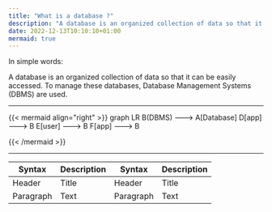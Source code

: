 ```yaml
---
title: "What is a database ?"
description: "A database is an organized collection of data so that it can be easily accessed. To manage these databases, Database Management Systems (DBMS) are used."
date: 2022-12-13T10:10:10+01:00
mermaid: true
---
```


In simple words: 

A database is an organized collection of data so that it can be easily accessed. To manage these databases, Database Management Systems (DBMS) are used.

---
{{< mermaid align="right"  >}}
graph LR
    B(DBMS) ---> A[Database]
    D[app] ---> B
    E[user] ---> B
    F[app] ---> B
  

{{< /mermaid >}}


-----




| Syntax      | Description | Syntax      | Description |
| ----------- | ----------- | ----------- | ----------- |
| Header      | Title       | Header      | Title       |
| Paragraph   | Text        | Paragraph   | Text        |








